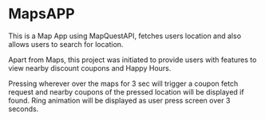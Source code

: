 # MapsAPP
This is a Map App using MapQuestAPI, fetches users location and also allows users to search for location.

Apart from Maps, this project was initiated to provide users with features to view nearby discount coupons and Happy Hours. 

Pressing wherever over the maps for 3 sec will trigger a coupon fetch request and nearby coupons of the pressed location will be displayed if found. Ring animation will be displayed as user press screen over 3 seconds. 


